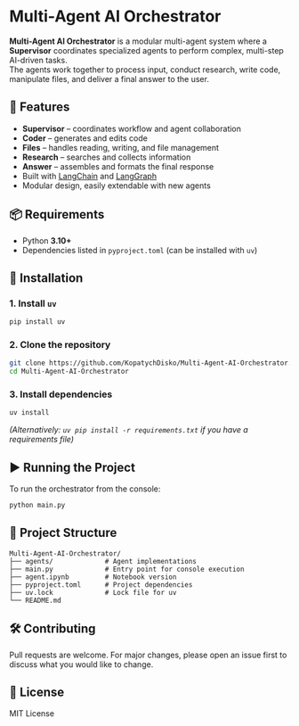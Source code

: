# Multi-Agent AI Orchestrator

**Multi-Agent AI Orchestrator** is a modular multi-agent system where a **Supervisor** coordinates specialized agents to perform complex, multi-step AI-driven tasks.  
The agents work together to process input, conduct research, write code, manipulate files, and deliver a final answer to the user.

## 🚀 Features

- **Supervisor** – coordinates workflow and agent collaboration  
- **Coder** – generates and edits code  
- **Files** – handles reading, writing, and file management  
- **Research** – searches and collects information  
- **Answer** – assembles and formats the final response  
- Built with [LangChain](https://www.langchain.com/) and [LangGraph](https://github.com/langchain-ai/langgraph)  
- Modular design, easily extendable with new agents  

## 📦 Requirements

- Python **3.10+**
- Dependencies listed in `pyproject.toml` (can be installed with `uv`)

## 🔧 Installation

### 1. Install `uv`
```bash
pip install uv
```

### 2. Clone the repository
```bash
git clone https://github.com/KopatychDisko/Multi-Agent-AI-Orchestrator.git
cd Multi-Agent-AI-Orchestrator
```

### 3. Install dependencies
```bash
uv install
```
*(Alternatively: `uv pip install -r requirements.txt` if you have a requirements file)*

## ▶ Running the Project

To run the orchestrator from the console:
```bash
python main.py
```

## 📂 Project Structure
```
Multi-Agent-AI-Orchestrator/
├── agents/             # Agent implementations
├── main.py             # Entry point for console execution
├── agent.ipynb         # Notebook version
├── pyproject.toml      # Project dependencies
├── uv.lock             # Lock file for uv
└── README.md
```

## 🛠 Contributing
Pull requests are welcome. For major changes, please open an issue first to discuss what you would like to change.

## 📜 License
MIT License
